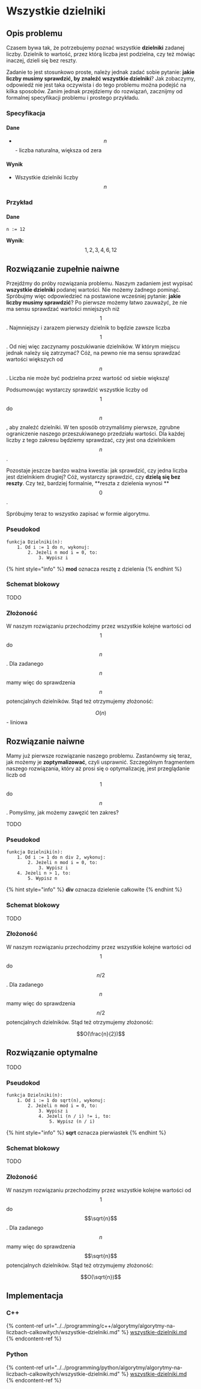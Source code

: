 # Wszystkie dzielniki

## Opis problemu

Czasem bywa tak, że potrzebujemy poznać wszystkie **dzielniki** zadanej liczby. Dzielnik to wartość, przez którą liczba jest podzielna, czy też mówiąc inaczej, dzieli się bez reszty.

Zadanie to jest stosunkowo proste, należy jednak zadać sobie pytanie: **jakie liczby musimy sprawdzić, by znaleźć wszystkie dzielniki**? Jak zobaczymy, odpowiedź nie jest taka oczywista i do tego problemu można podejść na kilka sposobów. Zanim jednak przejdziemy do rozwiązań, zacznijmy od formalnej specyfikacji problemu i prostego przykładu.

### Specyfikacja

#### Dane

* $$n$$ - liczba naturalna, większa od zera

#### Wynik

* Wszystkie dzielniki liczby $$n$$ 

### Przykład

#### Dane

```
n := 12
```

**Wynik**: $$1,2,3,4,6,12$$ 

## Rozwiązanie zupełnie naiwne

Przejdźmy do próby rozwiązania problemu. Naszym zadaniem jest wypisać **wszystkie dzielniki** podanej wartości. Nie możemy żadnego pominąć. Spróbujmy więc odpowiedzieć na postawione wcześniej pytanie: **jakie liczby musimy sprawdzić**? Po pierwsze możemy łatwo zauważyć, że nie ma sensu sprawdzać wartości mniejszych niż $$1$$ . Najmniejszy i zarazem pierwszy dzielnik to będzie zawsze liczba $$1$$ . Od niej więc zaczynamy poszukiwanie dzielników. W którym miejscu jednak należy się zatrzymać? Cóż, na pewno nie ma sensu sprawdzać wartości większych od $$n$$. Liczba nie może być podzielna przez wartość od siebie większą!

Podsumowując wystarczy sprawdzić wszystkie liczby od $$1$$ do $$n$$, aby znaleźć dzielniki. W ten sposób otrzymaliśmy pierwsze, zgrubne ograniczenie naszego przeszukiwanego przedziału wartości. Dla każdej liczby z tego zakresu będziemy sprawdzać, czy jest ona dzielnikiem $$n$$.

Pozostaje jeszcze bardzo ważna kwestia: jak sprawdzić, czy jedna liczba jest dzielnikiem drugiej? Cóż, wystarczy sprawdzić, czy **dzielą się bez reszty**. Czy też, bardziej formalnie, **reszta z dzielenia wynosi **$$0$$.

Spróbujmy teraz to wszystko zapisać w formie algorytmu.

### Pseudokod

```
funkcja Dzielniki(n):
    1. Od i := 1 do n, wykonuj:
        2. Jeżeli n mod i = 0, to:
            3. Wypisz i
```

{% hint style="info" %}
**mod** oznacza resztę z dzielenia
{% endhint %}

### Schemat blokowy

TODO

### Złożoność

W naszym rozwiązaniu przechodzimy przez wszystkie kolejne wartości od $$1$$ do $$n$$. Dla zadanego $$n$$ mamy więc do sprawdzenia $$n$$ potencjalnych dzielników. Stąd też otrzymujemy złożoność:

$$O(n)$$ - liniowa

## Rozwiązanie naiwne

Mamy już pierwsze rozwiązanie naszego problemu. Zastanówmy się teraz, jak możemy je **zoptymalizować**, czyli usprawnić. Szczególnym fragmentem naszego rozwiązania, który aż prosi się o optymalizację, jest przeglądanie liczb od $$1$$ do $$n$$. Pomyślmy, jak możemy zawęzić ten zakres?

TODO

### Pseudokod

```
funkcja Dzielniki(n):
    1. Od i := 1 do n div 2, wykonuj:
        2. Jeżeli n mod i = 0, to:
            3. Wypisz i
    4. Jeżeli n > 1, to:
        5. Wypisz n
```

{% hint style="info" %}
**div** oznacza dzielenie całkowite
{% endhint %}

### Schemat blokowy

TODO

### Złożoność

W naszym rozwiązaniu przechodzimy przez wszystkie kolejne wartości od $$1$$ do $$n/2$$ . Dla zadanego $$n$$ mamy więc do sprawdzenia $$n/2$$ potencjalnych dzielników. Stąd też otrzymujemy złożoność:

$$O(\frac{n}{2})$$

## Rozwiązanie optymalne

TODO

### Pseudokod

```
funkcja Dzielniki(n):
    1. Od i := 1 do sqrt(n), wykonuj:
        2. Jeżeli n mod i = 0, to:
            3. Wypisz i
            4. Jeżeli (n / i) != i, to:
                5. Wypisz (n / i)
```

{% hint style="info" %}
**sqrt** oznacza pierwiastek
{% endhint %}

### Schemat blokowy

TODO

### Złożoność

W naszym rozwiązaniu przechodzimy przez wszystkie kolejne wartości od $$1$$ do $$\sqrt{n}$$ . Dla zadanego $$n$$ mamy więc do sprawdzenia $$\sqrt{n}$$ potencjalnych dzielników. Stąd też otrzymujemy złożoność:

$$O(\sqrt{n})$$

## Implementacja

### C++

{% content-ref url="../../programming/c++/algorytmy/algorytmy-na-liczbach-calkowitych/wszystkie-dzielniki.md" %}
[wszystkie-dzielniki.md](../../programming/c++/algorytmy/algorytmy-na-liczbach-calkowitych/wszystkie-dzielniki.md)
{% endcontent-ref %}

### Python

{% content-ref url="../../programming/python/algorytmy/algorytmy-na-liczbach-calkowitych/wszystkie-dzielniki.md" %}
[wszystkie-dzielniki.md](../../programming/python/algorytmy/algorytmy-na-liczbach-calkowitych/wszystkie-dzielniki.md)
{% endcontent-ref %}
